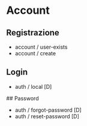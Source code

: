 # Account

## Registrazione

-   account / user-exists
-   account / create

## Login

-   auth / local [D]

## Password

-   auth / forgot-password [D]
-   auth / reset-password [D]
